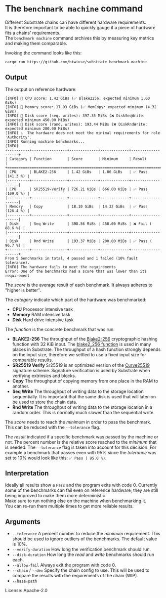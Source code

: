 # The `benchmark machine` command

Different Substrate chains can have different hardware requirements.  
It is therefore important to be able to quickly gauge if a piece of hardware fits a chains' requirements.  
The `benchmark machine` command archives this by measuring key metrics and making them comparable.  

Invoking the command looks like this:  
```sh
cargo run https://github.com/btwiuse/substrate-benchmark-machine
```

## Output

The output on reference hardware:  

```pre
[INFO] 🏁 CPU score: 1.42 GiBs (✅ Blake2256: expected minimum 1.00 GiBs)                                                                                                                                        [INFO] 🏁 Memory score: 17.93 GiBs (✅ MemCopy: expected minimum 14.32 GiBs)                                                                                                                                     [INFO] 🏁 Disk score (seq. writes): 397.35 MiBs (❌ DiskSeqWrite: expected minimum 450.00 MiBs)                                                                                                                  [INFO] 🏁 Disk score (rand. writes): 193.44 MiBs (❌ DiskRndWrite: expected minimum 200.00 MiBs)                                                                                                                 [INFO] ⚠  The hardware does not meet the minimal requirements for role 'Authority'.                                                                                                                              [INFO] Running machine benchmarks...                                                                                                                                                                             [INFO]                                                                                                                                                                                                           +----------+----------------+-------------+-------------+-------------------+                                                                                                                                    | Category | Function       | Score       | Minimum     | Result            |                                                                                                                                    +===========================================================================+                                                                                                                                    | CPU      | BLAKE2-256     | 1.42 GiBs   | 1.00 GiBs   | ✅ Pass (141.3 %) |                                                                                                                                    |----------+----------------+-------------+-------------+-------------------|                                                                                                                                    | CPU      | SR25519-Verify | 726.21 KiBs | 666.00 KiBs | ✅ Pass (109.0 %) |                                                                                                                                    |----------+----------------+-------------+-------------+-------------------|
| Memory   | Copy           | 18.10 GiBs  | 14.32 GiBs  | ✅ Pass (126.4 %) |                                                                                                                                    |----------+----------------+-------------+-------------+-------------------|                                                                                                                                    | Disk     | Seq Write      | 398.56 MiBs | 450.00 MiBs | ❌ Fail ( 88.6 %) |                                                                                                                                    |----------+----------------+-------------+-------------+-------------------|
| Disk     | Rnd Write      | 193.37 MiBs | 200.00 MiBs | ✅ Pass ( 96.7 %) |
+----------+----------------+-------------+-------------+-------------------+
From 5 benchmarks in total, 4 passed and 1 failed (10% fault tolerance).
[INFO] The hardware fails to meet the requirements
Error: One of the benchmarks had a score that was lower than its requirement
```

The *score* is the average result of each benchmark. It always adheres to "higher is better".  

The *category* indicate which part of the hardware was benchmarked:  
- **CPU** Processor intensive task
- **Memory** RAM intensive task
- **Disk** Hard drive intensive task

The *function* is the concrete benchmark that was run:  
- **BLAKE2-256** The throughput of the [Blake2-256] cryptographic hashing function with 32 KiB input. The [blake2_256 function] is used in many places in Substrate. The throughput of a hash function strongly depends on the input size, therefore we settled to use a fixed input size for comparable results.
- **SR25519 Verify** Sr25519 is an optimized version of the [Curve25519] signature scheme. Signature verification is used by Substrate when verifying extrinsics and blocks.
- **Copy** The throughput of copying memory from one place in the RAM to another.
- **Seq Write** The throughput of writing data to the storage location sequentially. It is important that the same disk is used that will later-on be used to store the chain data.
- **Rnd Write** The throughput of writing data to the storage location in a random order. This is normally much slower than the sequential write.

The *score* needs to reach the *minimum* in order to pass the benchmark. This can be reduced with the `--tolerance` flag.

The *result* indicated if a specific benchmark was passed by the machine or not. The percent number is the relative score reached to the *minimum* that is needed. The `--tolerance` flag is taken into account for this decision. For example a benchmark that passes even with 95% since the *tolerance* was set to 10% would look like this: `✅ Pass ( 95.0 %)`.

## Interpretation

Ideally all results show a `Pass` and the program exits with code 0. Currently some of the benchmarks can fail even on reference hardware; they are still being improved to make them more deterministic.  
Make sure to run nothing else on the machine when benchmarking it.  
You can re-run them multiple times to get more reliable results.

## Arguments

- `--tolerance` A percent number to reduce the *minimum* requirement. This should be used to ignore outliers of the benchmarks. The default value is 10%.
- `--verify-duration` How long the verification benchmark should run.
- `--disk-duration` How long the *read* and *write* benchmarks should run each.
- `--allow-fail` Always exit the program with code 0.
- `--chain` / `--dev` Specify the chain config to use. This will be used to compare the results with the requirements of the chain (WIP).
- [`--base-path`]

License: Apache-2.0

<!-- LINKS -->
[Blake2-256]: https://www.blake2.net/
[blake2_256 function]: https://crates.parity.io/sp_core/hashing/fn.blake2_256.html
[Curve25519]: https://en.wikipedia.org/wiki/Curve25519
[`--base-path`]: ../shared/README.md#arguments
